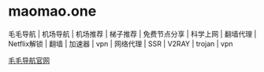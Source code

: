 # maomao.one
毛毛导航 | 机场导航 | 机场推荐 | 梯子推荐 | 免费节点分享 | 科学上网 | 翻墙代理 | Netflix解锁 | 翻墙 | 加速器 | vpn | 网络代理 | SSR | V2RAY | trojan | vpn

[毛毛导航官网](https://maomao.one/)
